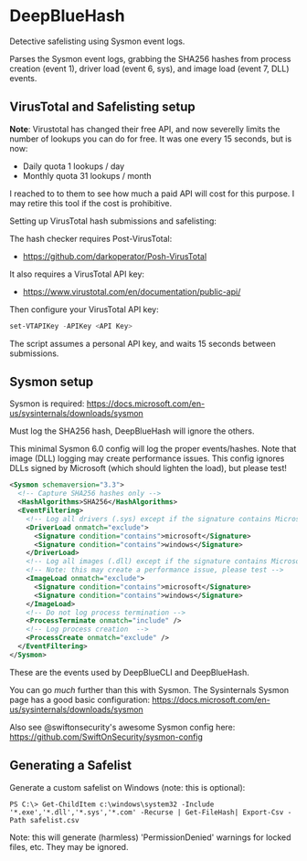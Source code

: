 # DeepBlueHash

Detective safelisting using Sysmon event logs.

Parses the Sysmon event logs, grabbing the SHA256 hashes from process creation (event 1), driver load (event 6, sys), and image load (event 7, DLL) events. 

## VirusTotal and Safelisting setup

**Note**: Virustotal has changed their free API, and now severelly limits the number of lookups you can do for free. It was one every 15 seconds, but is now:

 - Daily quota	1 lookups / day
 - Monthly quota	31 lookups / month

I reached to to them to see how much a paid API will cost for this purpose. I may retire this tool if the cost is prohibitive.

Setting up VirusTotal hash submissions and safelisting:

The hash checker requires Post-VirusTotal:

 - https://github.com/darkoperator/Posh-VirusTotal

It also requires a VirusTotal API key: 

 - https://www.virustotal.com/en/documentation/public-api/

Then configure your VirusTotal API key:
```powershell
set-VTAPIKey -APIKey <API Key>
```
The script assumes a personal API key, and waits 15 seconds between submissions.

## Sysmon setup

Sysmon is required: https://docs.microsoft.com/en-us/sysinternals/downloads/sysmon

Must log the SHA256 hash, DeepBlueHash will ignore the others.

This minimal Sysmon 6.0 config will log the proper events/hashes. Note that image (DLL) logging may create performance issues. This config ignores DLLs signed by Microsoft (which should lighten the load), but please test!

```xml
<Sysmon schemaversion="3.3">
  <!-- Capture SHA256 hashes only -->
  <HashAlgorithms>SHA256</HashAlgorithms>
  <EventFiltering>
    <!-- Log all drivers (.sys) except if the signature contains Microsoft or Windows -->
    <DriverLoad onmatch="exclude">
      <Signature condition="contains">microsoft</Signature>
      <Signature condition="contains">windows</Signature>
    </DriverLoad>
    <!-- Log all images (.dll) except if the signature contains Microsoft or Windows -->
    <!-- Note: this may create a performance issue, please test -->
    <ImageLoad onmatch="exclude">
      <Signature condition="contains">microsoft</Signature>
      <Signature condition="contains">windows</Signature>
    </ImageLoad>
    <!-- Do not log process termination -->
    <ProcessTerminate onmatch="include" />
    <!-- Log process creation  -->
    <ProcessCreate onmatch="exclude" />
  </EventFiltering>
</Sysmon>
```
These are the events used by DeepBlueCLI and DeepBlueHash.

You can go *much* further than this with Sysmon. The Sysinternals Sysmon page has a good basic configuration: https://docs.microsoft.com/en-us/sysinternals/downloads/sysmon

Also see @swiftonsecurity's awesome Sysmon config here: https://github.com/SwiftOnSecurity/sysmon-config

## Generating a Safelist

Generate a custom safelist on Windows (note: this is optional):

```
PS C:\> Get-ChildItem c:\windows\system32 -Include '*.exe','*.dll','*.sys','*.com' -Recurse | Get-FileHash| Export-Csv -Path safelist.csv
```
Note: this will generate (harmless) 'PermissionDenied' warnings for locked files, etc. They may be ignored.
